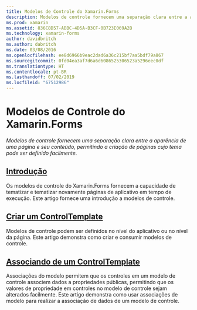 ```yaml
---
title: Modelos de Controle do Xamarin.Forms
description: Modelos de controle fornecem uma separação clara entre a aparência de uma página e seu conteúdo, permitindo a criação de páginas cujo tema pode ser definido facilmente.
ms.prod: xamarin
ms.assetid: 836C8D57-ABBC-4D5A-B3CF-0B723E069A2B
ms.technology: xamarin-forms
author: davidbritch
ms.author: dabritch
ms.date: 03/08/2016
ms.openlocfilehash: ee8d6966b9eac2dad6a36c215bf7aa5bdf79a867
ms.sourcegitcommit: 0fd04ea3af7d6a6d6086525306523a5296eec0df
ms.translationtype: HT
ms.contentlocale: pt-BR
ms.lasthandoff: 07/02/2019
ms.locfileid: "67512986"
---
```

# <a name="xamarinforms-control-templates"></a>Modelos de Controle do Xamarin.Forms

_Modelos de controle fornecem uma separação clara entre a aparência de uma página e seu conteúdo, permitindo a criação de páginas cujo tema pode ser definido facilmente._

## <a name="introductionintroductionmd"></a>[Introdução](introduction.md)

Os modelos de controle do Xamarin.Forms fornecem a capacidade de tematizar e tematizar novamente páginas de aplicativo em tempo de execução. Este artigo fornece uma introdução a modelos de controle.

## <a name="create-a-controltemplatecreatingmd"></a>[Criar um ControlTemplate](creating.md)

Modelos de controle podem ser definidos no nível do aplicativo ou no nível da página. Este artigo demonstra como criar e consumir modelos de controle.

## <a name="binding-from-a-controltemplatetemplate-bindingmd"></a>[Associando de um ControlTemplate](template-binding.md)

Associações do modelo permitem que os controles em um modelo de controle associem dados a propriedades públicas, permitindo que os valores de propriedade em controles no modelo de controle sejam alterados facilmente. Este artigo demonstra como usar associações de modelo para realizar a associação de dados de um modelo de controle.
